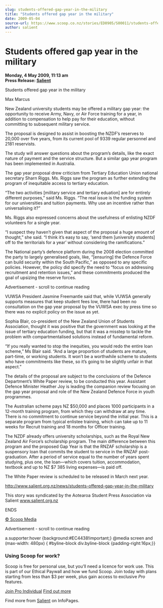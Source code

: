 ```yaml
---
slug: students-offered-gap-year-in-the-military
title: "Students offered gap year in the military"
date: 2009-05-04
source-url: https://www.scoop.co.nz/stories/ED0905/S00011/students-offered-gap-year-in-the-military.htm
author: salient
---
```

Students offered gap year in the military
=========================================

**Monday, 4 May 2009, 11:13 am**  
**Press Release: [Salient](https://info.scoop.co.nz/Salient)**

Students offered gap year in the military

Max Marcus

New Zealand university students may be offered a military gap year: the opportunity to receive Army, Navy, or Air Force training for a year, in addition to compensation to help pay for their education, without committing to subsequent military service.

The proposal is designed to assist in boosting the NZDF’s reserves to 20,000 over five years, from its current pool of 9339 regular personnel and 2181 reservists.

The study will answer questions about the program’s details, like the exact nature of payment and the service structure. But a similar gap year program has been implemented in Australia.

The gap year proposal drew criticism from Tertiary Education Union national secretary Sharn Riggs. Ms. Riggs saw the program as further extending the program of inequitable access to tertiary education.

“The two activities \[military service and tertiary eduation\] are for entirely different purposes,” said Ms. Riggs. “The real issue is the funding system for our universities and tuition payments. Why use an incentive rather than universalising it?”

Ms. Riggs also expressed concerns about the usefulness of enlisting NZDF volunteers for a single year.

“I suspect they haven’t given that aspect of the proposal a huge amount of thought,” she said. “I think it’s easy to say, ‘send them \[university students\] off to the territorials for a year’ without considering the ramifications.”

The National party’s defence platform during the 2008 election committed the party to largely generalised goals, like, “\[ensuring\] the Defence Force can build security within the South Pacific,” as opposed to any specific policies. However, the policy did specify the need to “focus on addressing recruitment and retention issues,” and these commitments produced the goal of upsizing the reserve forces.

Advertisement - scroll to continue reading





VUWSA President Jasmine Freemantle said that, while VUWSA generally supports measures that keep student fees low, there had been no consultation on the gap year proposal by the VUWSA exec by press time so there was no explicit policy on the issue as yet.

Sophia Blair, co-president of the New Zealand Union of Students Association, thought it was positive that the government was looking at the issue of tertiary education funding, but that it was a misstep to tackle the problem with compartmentalised solutions instead of fundamental reform.

“If you really wanted to stop the inequities, you would redo the entire loan scheme,” Ms Blair said. “And a large proportion of students are mature, part-time, or working students. It won’t be a worthwhile scheme to students who have commitments like these, so it’s going to be slightly unfair in that aspect.”

The details of the proposal are subject to the conclusions of the Defence Department’s White Paper review, to be conducted this year. Assistant Defence Minister Heather Joy is leading the companion review focusing on the gap year proposal and role of the New Zealand Defence Force in youth programmes.

The Australian scheme pays NZ $50,000 and places 1000 participants in a 12-month training program, from which they can withdraw at any time. There is no commitment to continue service beyond the initial year. This is a separate program from typical enlistee training, which can take up to 11 weeks for Recruit training and 18 months for Officer training.

The NZDF already offers university scholarships, such as the Royal New Zealand Air Force’s scholarship program. The main difference between this program and the proposed Gap Year is that the RNZAF scholarship is a suspensory loan that commits the student to service in the RNZAF post-graduation. After a period of service equal to the number of years spent studying, plus one, the loan—which covers tuition, accommodation, textbook and up to NZ $7 385 living expenses—is paid off.

The White Paper review is scheduled to be released in March next year.

http://www.salient.org.nz/news/students-offered-gap-year-in-the-military

This story was syndicated by the Aotearoa Student Press Association via Salient www.salient.org.nz

ENDS

[© Scoop Media](http://www.scoop.co.nz/about/terms.html)  

Advertisement - scroll to continue reading



a.supporter:hover {background:#EC4438!important;} @media screen and (max-width: 480px) { #byline-block div.byline-block {padding-right:16px;}}

### Using Scoop for work?

Scoop is free for personal use, but you’ll need a licence for work use. This is part of our Ethical Paywall and how we fund Scoop. Join today with plans starting from less than $3 per week, plus gain access to exclusive _Pro_ features.  
  
[Join Pro Individual](https://pro.scoop.co.nz/Individual/?from=ProIn24) [Find out more](https://pro.scoop.co.nz/using-scoop-for-work/?from=ProIn24)

Find more from [Salient](https://info.scoop.co.nz/Salient) on InfoPages.